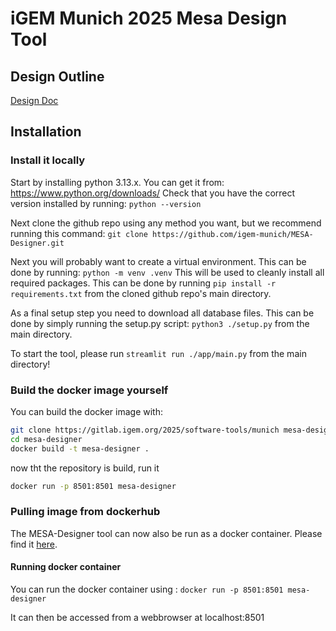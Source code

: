 # iGEM Munich 2025 Mesa Design Tool

## Design Outline
[Design Doc](https://docs.google.com/document/d/1ciPsgLo5JNp7wKqFREEnWSCiShK2ZrRBRCNdM3VBm_A/edit?tab=t.0)

## Installation
### Install it locally
Start by installing python 3.13.x. You can get it from: https://www.python.org/downloads/ Check that you have the correct version installed by running: `python --version`

Next clone the github repo using any method you want, but we recommend running this command: `git clone https://github.com/igem-munich/MESA-Designer.git`

Next you will probably want to create a virtual environment. 
This can be done by running: `python -m venv .venv` This will be used to cleanly install all required packages. This can be done by running `pip install -r requirements.txt` from the cloned github repo's main directory.

As a final setup step you need to download all database files. This can be done by simply running the setup.py script: `python3 ./setup.py` from the main directory.

To start the tool, please run `streamlit run ./app/main.py` from the main directory!

### Build the docker image yourself

You can build the docker image with:
```bash
git clone https://gitlab.igem.org/2025/software-tools/munich mesa-designer
cd mesa-designer
docker build -t mesa-designer .
 ```
now tht the repository is build, run it
```bash
docker run -p 8501:8501 mesa-designer 
```
### Pulling image from dockerhub
The MESA-Designer tool can now also be run as a docker container. Please find it [here](https://hub.docker.com/repository/docker/aeneastews/mesa-designer/general).

#### Running docker container
You can run the docker container using : `docker run -p 8501:8501 mesa-designer`

It can then be accessed from a webbrowser at localhost:8501
